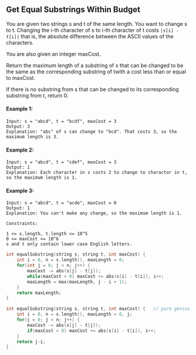 ## Get Equal Substrings Within Budget

You are given two strings s and t of the same length. You want to change s to t. Changing the i-th character of s to i-th character of t costs `|s[i] - t[i]|` that is, the absolute difference between the ASCII values of the characters.

You are also given an integer maxCost.

Return the maximum length of a substring of s that can be changed to be the same as the corresponding substring of twith a cost less than or equal to maxCost.

If there is no substring from s that can be changed to its corresponding substring from t, return 0.

#### Example 1:

```
Input: s = "abcd", t = "bcdf", maxCost = 3
Output: 3
Explanation: "abc" of s can change to "bcd". That costs 3, so the maximum length is 3.
```

#### Example 2:

```
Input: s = "abcd", t = "cdef", maxCost = 3
Output: 1
Explanation: Each character in s costs 2 to change to charactor in t, so the maximum length is 1.
```

#### Example 3:

```
Input: s = "abcd", t = "acde", maxCost = 0
Output: 1
Explanation: You can't make any change, so the maximum length is 1.
```

```
Constraints:

1 <= s.length, t.length <= 10^5
0 <= maxCost <= 10^6
s and t only contain lower case English letters.
```

```c++
int equalSubstring(string s, string t, int maxCost) {
    int i = 0, n = s.length(), maxLength = 0;
    for(int j = 0; j < n; j++) {
        maxCost -= abs(s[j] - t[j]);
        while(maxCost < 0) maxCost += abs(s[i] - t[i]), i++;
        maxLength = max(maxLength, j - i + 1);
    }
    return maxLength;
}
```

```c++
int equalSubstring(string s, string t, int maxCost) {   // pure genius
    int i = 0, n = s.length(), maxLength = 0, j;
    for(j = 0; j < n; j++) {
        maxCost -= abs(s[j] - t[j]);
        if(maxCost < 0) maxCost += abs(s[i] - t[i]), i++;
    }
    return j-i;
}
```
